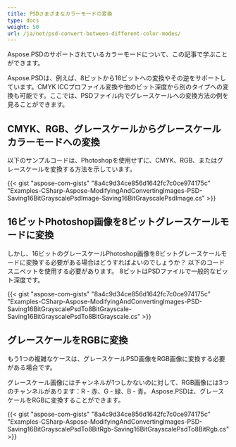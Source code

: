 ```yaml
---
title: PSDさまざまなカラーモードの変換
type: docs
weight: 50
url: /ja/net/psd-convert-between-different-color-modes/
---
```


Aspose.PSDのサポートされているカラーモードについて、この記事で学ぶことができます。

Aspose.PSDは、例えば、8ビットから16ビットへの変換やその逆をサポートしています。CMYK ICCプロファイル変換や他のビット深度から別のタイプへの変換も可能です。ここでは、PSDファイル内でグレースケールへの変換方法の例を見ることができます。

## **CMYK、RGB、グレースケールからグレースケールカラーモードへの変換**
以下のサンプルコードは、Photoshopを使用せずに、CMYK、RGB、またはグレースケールを変換する方法を示しています。

{{< gist "aspose-com-gists" "8a4c9d34ce856d1642fc7c0ce974175c" "Examples-CSharp-Aspose-ModifyingAndConvertingImages-PSD-Saving16BitGrayscalePsdImage-Saving16BitGrayscalePsdImage.cs" >}}

## **16ビットPhotoshop画像を8ビットグレースケールモードに変換**
しかし、16ビットのグレースケールPhotoshop画像を8ビットグレースケールモードに変換する必要がある場合はどうすればよいのでしょうか？ 以下のコードスニペットを使用する必要があります。 8ビットはPSDファイルで一般的なビット深度です。

{{< gist "aspose-com-gists" "8a4c9d34ce856d1642fc7c0ce974175c" "Examples-CSharp-Aspose-ModifyingAndConvertingImages-PSD-Saving16BitGrayscalePsdTo8BitGrayscale-Saving16BitGrayscalePsdTo8BitGrayscale.cs" >}}

## **グレースケールをRGBに変換**
もう1つの複雑なケースは、グレースケールPSD画像をRGB画像に変換する必要がある場合です。

グレースケール画像にはチャンネルが1つしかないのに対して、RGB画像には3つのチャンネルがあります：R - 赤、G - 緑、B - 青。 Aspose.PSDは、グレースケールをRGBに変換することができます。

{{< gist "aspose-com-gists" "8a4c9d34ce856d1642fc7c0ce974175c" "Examples-CSharp-Aspose-ModifyingAndConvertingImages-PSD-Saving16BitGrayscalePsdTo8BitRgb-Saving16BitGrayscalePsdTo8BitRgb.cs" >}}
